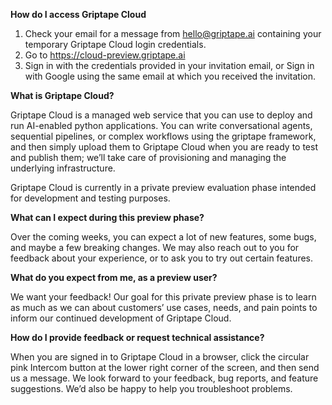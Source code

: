 __How do I access Griptape Cloud__

1. Check your email for a message from hello@griptape.ai containing your temporary Griptape Cloud login credentials. 
2. Go to https://cloud-preview.griptape.ai
3. Sign in with the credentials provided in your invitation email, or Sign in with Google using the same email at which you received the invitation. 

__What is Griptape Cloud?__

Griptape Cloud is a managed web service that you can use to deploy and run AI-enabled python applications. You can write conversational agents, sequential pipelines, or complex workflows using the griptape framework, and then simply upload them to Griptape Cloud when you are ready to test and publish them; we’ll take care of provisioning and managing the underlying infrastructure.

Griptape Cloud is currently in a private preview evaluation phase intended for development and testing purposes.

__What can I expect during this preview phase?__

Over the coming weeks, you can expect a lot of new features, some bugs, and maybe a few breaking changes. We may also reach out to you for feedback about your experience, or to ask you to try out certain features.

__What do you expect from me, as a preview user?__

We want your feedback! Our goal for this private preview phase is to learn as much as we can about customers’ use cases, needs, and pain points to inform our continued development of Griptape Cloud.

__How do I provide feedback or request technical assistance?__

When you are signed in to Griptape Cloud in a browser, click the circular pink Intercom button at the lower right corner of the screen, and then send us a message. We look forward to your feedback, bug reports, and feature suggestions. We’d also be happy to help you troubleshoot problems. 



